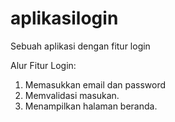 # aplikasilogin
Sebuah aplikasi dengan fitur login


Alur Fitur Login:
1. Memasukkan email dan password
2. Memvalidasi masukan.
3. Menampilkan halaman beranda.
